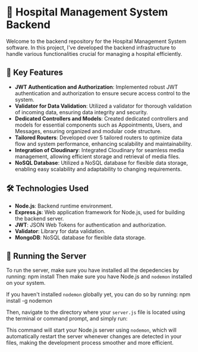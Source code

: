 # 🏥 Hospital Management System Backend

Welcome to the backend repository for the Hospital Management System software. In this project, I've developed the backend infrastructure to handle various functionalities crucial for managing a hospital efficiently.

## 🔑 Key Features

- **JWT Authentication and Authorization**: Implemented robust JWT authentication and authorization to ensure secure access control to the system.
- **Validator for Data Validation**: Utilized a validator for thorough validation of incoming data, ensuring data integrity and security.
- **Dedicated Controllers and Models**: Created dedicated controllers and models for essential components such as Appointments, Users, and Messages, ensuring organized and modular code structure.
- **Tailored Routers**: Developed over 5 tailored routers to optimize data flow and system performance, enhancing scalability and maintainability.
- **Integration of Cloudinary**: Integrated Cloudinary for seamless media management, allowing efficient storage and retrieval of media files.
- **NoSQL Database**: Utilized a NoSQL database for flexible data storage, enabling easy scalability and adaptability to changing requirements.

## 🛠️ Technologies Used

- **Node.js**: Backend runtime environment.
- **Express.js**: Web application framework for Node.js, used for building the backend server.
- **JWT**: JSON Web Tokens for authentication and authorization.
- **Validator**: Library for data validation.
- **MongoDB**: NoSQL database for flexible data storage.

## 🚀 Running the Server

To run the server, make sure you have installed all the depedencies by running: npm install 
Then make sure you have Node.js and `nodemon` installed on your system.

If you haven't installed `nodemon` globally yet, you can do so by running: npm install -g nodemon


Then, navigate to the directory where your `server.js` file is located using the terminal or command prompt, and simply run:


This command will start your Node.js server using `nodemon`, which will automatically restart the server whenever changes are detected in your files, making the development process smoother and more efficient.
